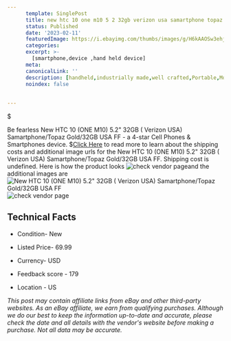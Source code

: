 ```yaml
---
      template: SinglePost
      title: new htc 10 one m10 5 2 32gb verizon usa samartphone topaz gold 32gb usa ff
      status: Published
      date: '2023-02-11'
      featuredImage: https://i.ebayimg.com/thumbs/images/g/H6kAAOSw3ehjOTj4/s-l225.jpg
      categories: 
      excerpt: >-
        [smartphone,device ,hand held device]
      meta:
      canonicalLink: ''
      description: [handheld,industrially made,well crafted,Portable,Mobile,Compact,Convenient,Lightweight,Maneuverable,Man-portable,Miniature,Carriable,Hand-held,Light,Holdable,Transportable,Mobile device,Pocket-sized,On-the-go,Wireless,Cordless,Compact size,Convenient size, smartphone,device ,hand held device]
      noindex: false
      
        
---
```

$

Be fearless New HTC 10 (ONE M10) 5.2" 32GB ( Verizon USA) Samartphone/Topaz Gold/32GB USA FF - a 4-star Cell Phones & Smartphones device.
$[Click Here](https://www.ebay.com/itm/364000860072?hash=item54c02457a8%3Ag%3AH6kAAOSw3ehjOTj4&mkevt=1&mkcid=1&mkrid=711-53200-19255-0&campid=%253CePNCampaignId%253E&customid=%253CreferenceId%253E&toolid=10049) to read more to learn about the shipping costs and additional image urls for the New HTC 10 (ONE M10) 5.2" 32GB ( Verizon USA) Samartphone/Topaz Gold/32GB USA FF. Shipping cost is undefined. Here is how the product looks ![check vendor page](https://i.ebayimg.com/thumbs/images/g/H6kAAOSw3ehjOTj4/s-l225.jpg)and the additional images are![New HTC 10 (ONE M10) 5.2" 32GB ( Verizon USA) Samartphone/Topaz Gold/32GB USA FF](https://i.ebayimg.com/images/g/H6kAAOSw3ehjOTj4/s-l960.jpg)![check vendor page]()



 ## Technical Facts 



     
      

 - Condition- New 


      

 - Listed Price- 69.99 


      

 - Currency- USD 


      

 - Feedback score - 179 


      

 - Location - US 


      
      

 *_This post may contain affiliate links from eBay and other third-party websites. As an eBay affiliate, we earn from qualifying purchases. Although we do our best to keep the information up-to-date and accurate, please check the date and all details with the vendor's website before making a purchase. Not all data may be accurate._*






